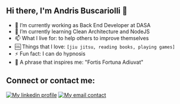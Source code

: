 ## Hi there, I'm Andris Buscariolli 👋

<!--
**buskari/buskari** is a ✨ _special_ ✨ repository because its `README.md` (this file) appears on your GitHub profile.

Here are some ideas to get you started:

- 🔭 I’m currently working as Back End Developer on DASA
- 🌱 I’m currently learning Clean Architecture and NodeJS
- 👯 I’m looking to collaborate on ...
- 🤔 I’m looking for help with ...
- 💬 Ask me about ...
- 📫 How to reach me: ...
- 😄 Pronouns: Him/His
- ⚡ Fun fact: I can do hypnosis
- 💪 A phrase that inspires me: "Fortis Fortuna Adiuvat"
-->

- 🔭 I’m currently working as Back End Developer at DASA
- 🌱 I’m currently learning Clean Architecture and NodeJS
- 📫 What I live for: to help others to improve themselves
- 🆒 Things that I love: `[jiu jitsu, reading books, playing games]`
- ⚡ Fun fact: I can do hypnosis
- 💪 A phrase that inspires me: "Fortis Fortuna Adiuvat"


## Connect or contact me:
[![My linkedin profile](https://img.shields.io/badge/-LinkedIn-blue)](https://www.linkedin.com/in/andris-buscariolli/)
[![My email contact](https://img.shields.io/badge/-GMAIL-red)](malito:andris.contact@gmail.com)



